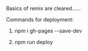 Basics of remix are cleared......


Commands for deployment:

1. npm i gh-pages --save-dev

2. npm run deploy
